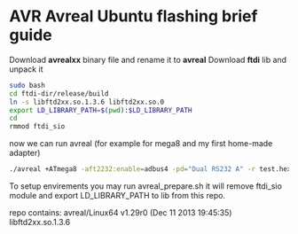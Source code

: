 # AVR Avreal Ubuntu flashing brief guide

Download **avrealxx** binary file and rename it to **avreal**
Download **ftdi** lib and unpack it

```bash
sudo bash
cd ftdi-dir/release/build
ln -s libftd2xx.so.1.3.6 libftd2xx.so.0
export LD_LIBRARY_PATH=$(pwd):$LD_LIBRARY_PATH
cd
rmmod ftdi_sio
```
now we can run avreal (for example for mega8 and my first home-made adapter)
```bash
./avreal +ATmega8 -aft2232:enable=adbus4 -pd="Dual RS232 A" -r test.hex
```

To setup envirements you may run avreal_prepare.sh it will remove ftdi_sio module and export LD_LIBRARY_PATH to lib from this repo.

repo contains: 
avreal/Linux64 v1.29r0 (Dec 11 2013 19:45:35)
libftd2xx.so.1.3.6

